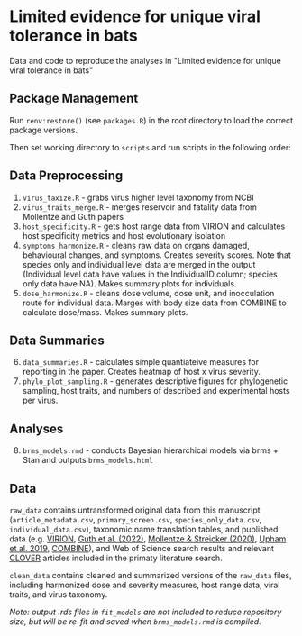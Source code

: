 # Limited evidence for unique viral tolerance in bats

Data and code to reproduce the analyses in "Limited evidence for unique viral tolerance in bats"

## Package Management

Run `renv:restore()` (see `packages.R`) in the root directory to load the correct package versions.

Then set working directory to `scripts` and run scripts in the following order:


## Data Preprocessing

1. `virus_taxize.R` - grabs virus higher level taxonomy from NCBI 
2. `virus_traits_merge.R` - merges reservoir and fatality data from Mollentze and Guth papers
3. `host_specificity.R` - gets host range data from VIRION and calculates host specificity metrics and host evolutionary isolation
4. `symptoms_harmonize.R` - cleans raw data on organs damaged, behavioural changes, and symptoms. Creates severity scores. Note that species only and individual level data are merged in the output (Individual level data have values in the IndividualID column; species only data have NA). Makes summary plots for individuals.
5. `dose_harmonize.R` - cleans dose volume, dose unit, and inocculation route for individual data. Marges with body size data from COMBINE to calculate dose/mass. Makes summary plots.  


## Data Summaries 

6. `data_summaries.R` - calculates simple quantiateive measures for reporting in the paper. Creates heatmap of host x virus severity.
7. `phylo_plot_sampling.R` - generates descriptive figures for phylogenetic sampling, host traits, and numbers of described and experimental hosts per virus. 


## Analyses

8. `brms_models.rmd` - conducts Bayesian hierarchical models via brms + Stan and outputs `brms_models.html`


## Data

`raw_data` contains untransformed original data from this manuscript (`article_metadata.csv`, `primary_screen.csv`, `species_only_data.csv`, `individual_data.csv`), taxonomic name translation tables, and published data (e.g. [VIRION](https://journals.asm.org/doi/10.1128/mbio.02985-21), [Guth et al. (2022)](https://www.pnas.org/doi/10.1073/pnas.2113628119), [Mollentze & Streicker (2020)](https://www.pnas.org/doi/full/10.1073/pnas.1919176117), [Upham et al. 2019](https://journals.plos.org/plosbiology/article?id=10.1371/journal.pbio.3000494), [COMBINE](https://esajournals.onlinelibrary.wiley.com/doi/10.1002/ecy.3344)), and Web of Science search results and relevant [CLOVER](https://academic.oup.com/bioscience/article/71/11/1148/6353869) articles included in the primaty literature search. 


`clean_data` contains cleaned and summarized versions of the `raw_data` files, including harmonized dose and severity measures, host range data, viral traits, and virus taxonomy.

*Note: output .rds files in `fit_models` are not included to reduce repository size, but will be re-fit and saved when `brms_models.rmd` is compiled.* 